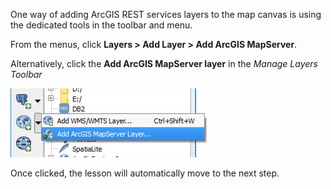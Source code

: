 One way of adding ArcGIS REST services layers to the map canvas is using
the dedicated tools in the toolbar and menu.

From the menus, click **Layers > Add Layer > Add ArcGIS MapServer**.

Alternatively, click the **Add ArcGIS MapServer layer** in the *Manage Layers Toolbar*

![add_arcgismapserver_layer_click.png](add_arcgismapserver_layer_click.png)

Once clicked, the lesson will automatically move to the next step.
